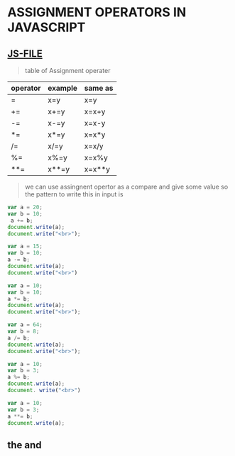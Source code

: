 # ASSIGNMENT OPERATORS IN JAVASCRIPT
[JS-FILE](../js/9-Assignment-operators-in-javascript.js)
---
> table of Assignment operater

|operator|example|same as|
|--------|-------|-------|
|=|x=y|x=y|
|+=|x+=y|x=x+y|
|-=|x-=y|x=x-y|
|*=|x*=y|x=x*y|
|/=|x/=y|x=x/y|
|%=|x%=y|x=x%y|
|**=|x**=y|x=x**y|
>we can use assingnent opertor as a compare and give some value so the pattern to write this in input is
```javascript
var a = 20;
var b = 10;
 a += b;
document.write(a);
document.write("<br>");

var a = 15;
var b = 10;
a -= b;
document.write(a);
document.write("<br>")

var a = 10;
var b = 10;
a *= b;
document.write(a);
document.write("<br>");

var a = 64;
var b = 8;
a /= b;
document.write(a);
document.write("<br>");

var a = 10;
var b = 3;
a %= b;
document.write(a);
document. write("<br>")

var a = 10;
var b = 3;
a **= b;
document.write(a);

```
## the and